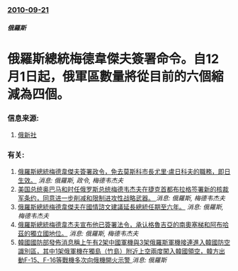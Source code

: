 ### [2010-09-21](/news/2010/09/21/index.md)

##### 俄羅斯
#  俄羅斯總統梅德韋傑夫簽署命令。自12月1日起，俄軍區數量將從目前的六個縮減為四個。




### 信息来源:

1. [俄新社](http://www.rian.ru/infografika/20100921/277774861.html)

### 有关:

1. [ 俄羅斯總統梅德韋傑夫簽署政令，免去莫斯科市長尤里·盧日科夫的職務，即日生效。](/news/2010/09/28/俄羅斯總統梅德韋傑夫簽署政令-免去莫斯科市長尤里-盧日科夫的職務-即日生效.md) _消息: 俄羅斯, 政令, 梅德韦杰夫_
2. [ 美国总统奥巴马和时任俄罗斯总统梅德韦杰夫在捷克首都布拉格签署新的核裁军条约，同意进一步削减和限制进攻性战略武器。 ](/news/2010/04/8/美国总统奥巴马和时任俄罗斯总统梅德韦杰夫在捷克首都布拉格签署新的核裁军条约-同意进一步削减和限制进攻性战略武器.md) _消息: 俄羅斯, 梅德韦杰夫_
3. [俄羅斯總統梅德韋傑夫在國情諮文建議延長總統任期至六年。](/news/2008/11/5/俄羅斯總統梅德韋傑夫在國情諮文建議延長總統任期至六年.md) _消息: 俄羅斯, 梅德韦杰夫_
4. [ 俄羅斯總統梅德韋杰夫宣布他已簽署法令，承认格魯吉亞的南奧塞梯和阿布哈茲的獨立國地位。](/news/2008/08/26/俄羅斯總統梅德韋杰夫宣布他已簽署法令-承认格魯吉亞的南奧塞梯和阿布哈茲的獨立國地位.md) _消息: 俄羅斯, 梅德韦杰夫_
5. [ 韓國國防部發佈消息稱上午有2架中國軍機與3架俄羅斯軍機接連進入韓國防空識別區，其中1架俄軍機在獨島（竹島）附近上空兩度闖入韓國領空，韓方出動F-15、F-16等戰機多次向俄機開火示警 ](/news/2019/07/23/韓國國防部發佈消息稱上午有2架中國軍機與3架俄羅斯軍機接連進入韓國防空識別區-其中1架俄軍機在獨島-竹島-附近上空兩度.md) _消息: 俄羅斯_
